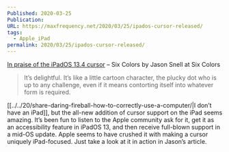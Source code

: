 ```yaml
---
Published: 2020-03-25
Publication: 
URL: https://maxfrequency.net/2020/03/25/ipados-cursor-released/
tags:
  - Apple_iPad
permalink: 2020/03/25/ipados-cursor-released/
---
```

[In praise of the iPadOS 13.4 cursor](https://sixcolors.com/post/2020/03/in-praise-of-the-ipados-134-cursor/) – Six Colors by Jason Snell at Six Colors

>It’s delightful. It’s like a little cartoon character, the plucky dot who is up to any challenge, even if it means contorting itself into whatever form is required.

[[../../20/share-daring-fireball-how-to-correctly-use-a-computer/|I don’t have an iPad]], but the all-new addition of cursor support on the iPad seems amazing. It’s been fun to listen to the Apple community ask for it, get it as an accessibility feature in iPadOS 13, and then receive full-blown support in a mid-OS update. Apple seems to have crushed it with making a cursor uniquely iPad-focused. Just take a look at it in action in Jason’s article.